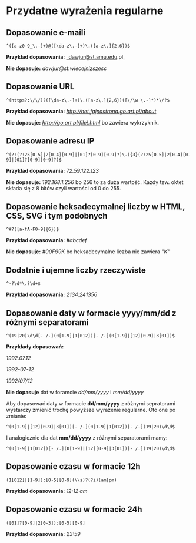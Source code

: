 # Przydatne wyrażenia regularne

## Dopasowanie e-maili
```
^([a-z0-9_\.-]+)@([\da-z\.-]+)\.([a-z\.]{2,6})$
```
**Przykład dopasowania:** _dawjur@st.amu.edu.pl_

**Nie dopasuje:** _dawjur@st.wiecejnizszesc_

## Dopasowanie URL
```
^(https?:\/\/)?([\da-z\.-]+)\.([a-z\.]{2,6})([\/\w \.-]*)*\/?$
```
**Przykład dopasowania:** _http://net.fajnastrona.go.art.pl/about_

**Nie dopasuje:** _http://go.art.pl/file!.html_ bo zawiera wykrzyknik.

## Dopasowanie adresu IP
```
^(?:(?:25[0-5]|2[0-4][0-9]|[01]?[0-9][0-9]?)\.){3}(?:25[0-5]|2[0-4][0-9]|[01]?[0-9][0-9]?)$
```
**Przykład dopasowania:** _72.59.122.123_

**Nie dopasuje:** _192.168.1.256_ bo 256 to za duża wartość. Każdy tzw. oktet składa się z 8 bitów czyli wartości od 0 do 255.


## Dopasowanie heksadecymalnej liczby w HTML, CSS, SVG i tym podobnych
```
^#?([a-fA-F0-9]{6})$
```
**Przykład dopasowania:** _#abcdef_

**Nie dopasuje:** _#00F99K_ bo heksadecymalne liczba nie zawiera "_K_"

## Dodatnie i ujemne liczby rzeczywiste
```
^-?\d*\.?\d+$
```

**Przykład dopasowania:** _2134.241356_

## Dopasowanie daty w formacie yyyy/mm/dd z różnymi separatorami
```
^(19|20)\d\d[- /.](0[1-9]|1[012])[- /.](0[1-9]|[12][0-9]|3[01])$
```

**Przykłady dopasowań:**

_1992.07.12_

_1992-07-12_

_1992/07/12_

**Nie dopasuje** dat w foramcie _dd/mm/yyyy_ i *mm/dd/yyyy*

Aby dopasować daty w formacie **dd/mm/yyyy** z różnymi sepratorami wystarczy zmienić trochę powyższe wyrażenie regularne.
Oto one po zmianie:
```
^(0[1-9]|[12][0-9]|3[01])[- /.](0[1-9]|1[012])[- /.](19|20)\d\d$
```

I analogicznie dla dat **mm/dd/yyyy** z różnymi separatorami mamy:
```
^(0[1-9]|1[012])[- /.](0[1-9]|[12][0-9]|3[01])[- /.](19|20)\d\d$
```

## Dopasowanie czasu w formacie 12h
```
(1[012]|[1-9]):[0-5][0-9](\\s)?(?i)(am|pm)
```
__Przykład dopasowania:__ *12:12 am*

## Dopasowanie czasu w formacie 24h
```
([01]?[0-9]|2[0-3]):[0-5][0-9]
```

**Przykład dopasowania:** _23:59_
